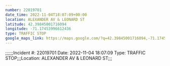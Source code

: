 ```yaml
---
number: 22019701
date_time: 2022-11-04T18:07:09+00:00
location: ALEXANDER AV & LEONARD ST
latitude: 42.39845001716094
longitude: -71.17453996612436
type: TRAFFIC STOP
google_maps_link: https://maps.google.com/?q=42.39845001716094,-71.17453996612436
---
```


;;;;;;Incident #: 22019701  Date: 2022-11-04 18:07:09   Type: TRAFFIC STOP;;;Location: ALEXANDER AV & LEONARD ST;;;
